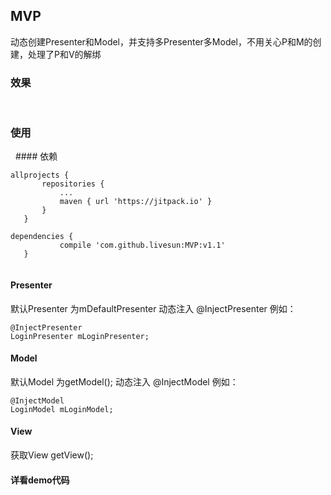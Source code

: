 ## MVP
动态创建Presenter和Model，并支持多Presenter多Model，不用关心P和M的创建，处理了P和V的解绑

### 效果
 
 
### 使用
  #### 依赖
 ```
 allprojects {
		repositories {
			...
			maven { url 'https://jitpack.io' }
		}
	}
 ```
 ```
 dependencies {
	        compile 'com.github.livesun:MVP:v1.1'
	}
  
 ```
 #### Presenter
  默认Presenter 为mDefaultPresenter
  动态注入 @InjectPresenter
  例如：
 ```
 @InjectPresenter
 LoginPresenter mLoginPresenter;
 
 ```
  #### Model
  默认Model 为getModel();
  动态注入 @InjectModel
  例如：
 ```
@InjectModel
 LoginModel mLoginModel;
 
 ```
 #### View
 获取View getView();
 
 #### 详看demo代码
 
